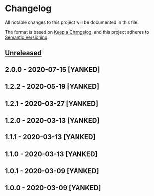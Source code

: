 # Changelog
All notable changes to this project will be documented in this file.

The format is based on [Keep a Changelog](https://keepachangelog.com/en/1.0.0/),
and this project adheres to [Semantic Versioning](https://semver.org/spec/v2.0.0.html).

## [Unreleased]

## 2.0.0 - 2020-07-15 [YANKED]

## 1.2.2 - 2020-05-19 [YANKED]

## 1.2.1 - 2020-03-27 [YANKED]

## 1.2.0 - 2020-03-13 [YANKED]

## 1.1.1 - 2020-03-13 [YANKED]

## 1.1.0 - 2020-03-13 [YANKED]

## 1.0.1 - 2020-03-09 [YANKED]

## 1.0.0 - 2020-03-09 [YANKED]
[Unreleased]: https://github.com/geut/nanoresource-promise/compare/v2.0.0...HEAD
